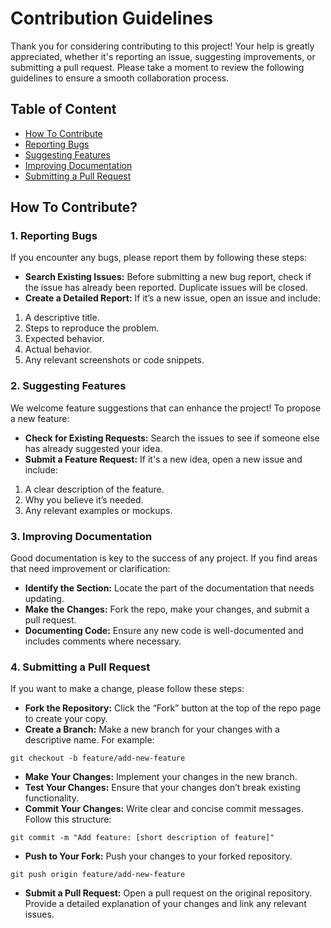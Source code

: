 # Contribution Guidelines

Thank you for considering contributing to this project! Your help is greatly appreciated, whether it's reporting an issue, suggesting improvements, or submitting a pull request. Please take a moment to review the following guidelines to ensure a smooth collaboration process.

## Table of Content
  * [How To Contribute](#how-to-contribute)
  * [Reporting Bugs](#reporting-bugs)
  * [Suggesting Features](#suggesting-features)
  * [Improving Documentation](#improving-documentation)
  * [Submitting a Pull Request](#submitting-a-pull-request)

## How To Contribute?

### 1. Reporting Bugs
If you encounter any bugs, please report them by following these steps:

- **Search Existing Issues:** Before submitting a new bug report, check if the issue has already been reported. Duplicate issues will be closed.
- **Create a Detailed Report:** If it’s a new issue, open an issue and include:
1. A descriptive title.
2. Steps to reproduce the problem.
3. Expected behavior.
4. Actual behavior.
5. Any relevant screenshots or code snippets.

### 2. Suggesting Features
We welcome feature suggestions that can enhance the project! To propose a new feature:

- **Check for Existing Requests:** Search the issues to see if someone else has already suggested your idea.
- **Submit a Feature Request:** If it's a new idea, open a new issue and include:
1. A clear description of the feature.
2. Why you believe it’s needed.
3. Any relevant examples or mockups.

### 3. Improving Documentation
Good documentation is key to the success of any project. If you find areas that need improvement or clarification:

- **Identify the Section:** Locate the part of the documentation that needs updating.
- **Make the Changes:** Fork the repo, make your changes, and submit a pull request.
- **Documenting Code:** Ensure any new code is well-documented and includes comments where necessary.

### 4. Submitting a Pull Request
If you want to make a change, please follow these steps:

- **Fork the Repository:** Click the “Fork” button at the top of the repo page to create your copy.
- **Create a Branch:** Make a new branch for your changes with a descriptive name. For example:

```
git checkout -b feature/add-new-feature
```

- **Make Your Changes:** Implement your changes in the new branch.
- **Test Your Changes:** Ensure that your changes don’t break existing functionality.
- **Commit Your Changes:** Write clear and concise commit messages. Follow this structure:

```
git commit -m "Add feature: [short description of feature]"
```

- **Push to Your Fork:** Push your changes to your forked repository.
```
git push origin feature/add-new-feature
```

- **Submit a Pull Request:** Open a pull request on the original repository. Provide a detailed explanation of your changes and link any relevant issues.

